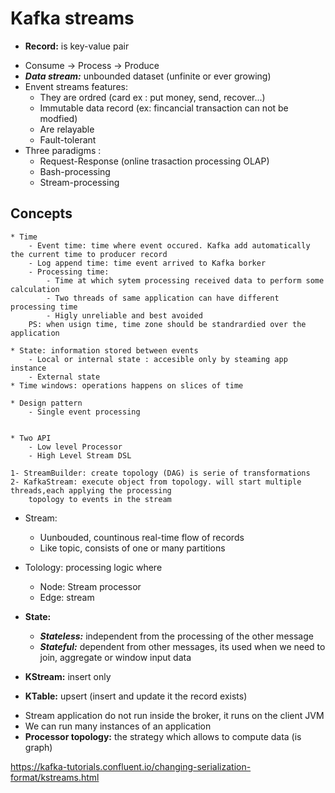 # Kafka streams

- **Record:** is key-value pair


 * Consume -> Process -> Produce 
 * ***Data stream:*** unbounded dataset (unfinite or ever growing) 
 * Envent streams features: 
	* They are ordred (card ex : put money, send, recover...) 
	* Immutable data record (ex: fincancial transaction can not be modfied) 
	* Are relayable 
	* Fault-tolerant 
 * Three paradigms : 
	* Request-Response (online trasaction processing OLAP) 
	* Bash-processing 
	* Stream-processing 
 
 
 ## Concepts 
 
	* Time
		- Event time: time where event occured. Kafka add automatically the current time to producer record 
		- Log append time: time event arrived to Kafka borker 
		- Processing time: 
			- Time at which sytem processing received data to perform some calculation 
			- Two threads of same application can have different processing time 
			- Higly unreliable and best avoided 
		PS: when usign time, time zone should be standrardied over the application 
		
	* State: information stored between events 
		- Local or internal state : accesible only by steaming app instance 
		- External state 
	* Time windows: operations happens on slices of time 
	
	* Design pattern 
		- Single event processing 
		
		
	* Two API 
		- Low level Processor 
		- High Level Stream DSL
		
	1- StreamBuilder: create topology (DAG) is serie of transformations 
	2- KafkaStream: execute object from topology. will start multiple threads,each applying the processing 
		topology to events in the stream

* Stream:
	- Uunbouded, countinous real-time flow of records
	- Like topic, consists of one or many partitions

* Tolology: processing logic where
	- Node: Stream processor
	- Edge: stream

* **State:**
	- ***Stateless:*** independent from the processing of the other message
	- ***Stateful:*** dependent from other messages, its used when we need to join, aggregate or window input data

* **KStream:** insert only
* **KTable:** upsert (insert and update it the record exists)

- Stream application do not run inside the broker, it runs on the client JVM
- We can run many instances of an application
- **Processor topology:** the strategy which allows to compute data (is graph)



https://kafka-tutorials.confluent.io/changing-serialization-format/kstreams.html